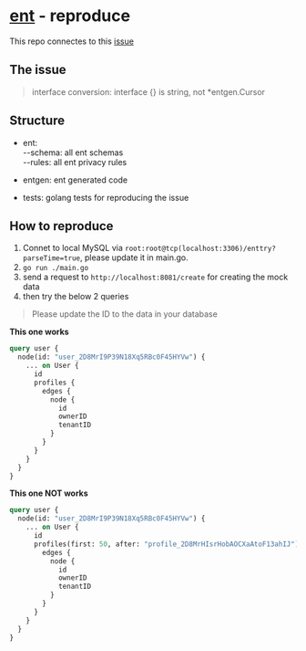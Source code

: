 # [ent](https://entgo.io/) - reproduce

This repo connectes to this [issue](https://github.com/ent/ent/issues/2827)

## The issue

> interface conversion: interface {} is string, not \*entgen.Cursor

## Structure

- ent:<br/>
  --schema: all ent schemas<br/>
  --rules: all ent privacy rules

- entgen: ent generated code
- tests: golang tests for reproducing the issue

## How to reproduce

1. Connet to local MySQL via `root:root@tcp(localhost:3306)/enttry?parseTime=true`, please update it in main.go.
1. `go run ./main.go`
1. send a request to `http://localhost:8081/create` for creating the mock data
1. then try the below 2 queries

> Please update the ID to the data in your database

**This one works**

```graphql
query user {
  node(id: "user_2D8MrI9P39N18Xq5RBc0F45HYVw") {
    ... on User {
      id
      profiles {
        edges {
          node {
            id
            ownerID
            tenantID
          }
        }
      }
    }
  }
}
```

**This one NOT works**

```graphql
query user {
  node(id: "user_2D8MrI9P39N18Xq5RBc0F45HYVw") {
    ... on User {
      id
      profiles(first: 50, after: "profile_2D8MrHIsrHobAOCXaAtoF13ahIJ") {
        edges {
          node {
            id
            ownerID
            tenantID
          }
        }
      }
    }
  }
}
```
